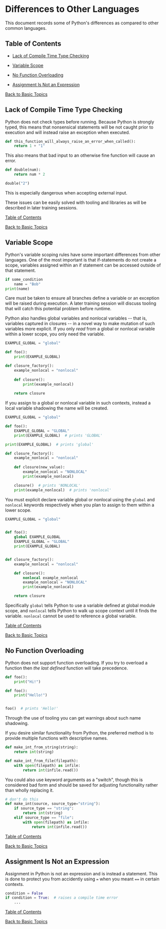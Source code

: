 # Differences to Other Languages

This document records some of Python's differences as compared to other common languages.

## Table of Contents

- [Lack of Compile Time Type Checking](#lack-of-compile-time-type-checking)

- [Variable Scope](#variable-scope)

- [No Function Overloading](#no-function-overloading)

- [Assignment Is Not an Expression](#assignment-is-not-an-expression)

[Back to Basic Topics](/basic/README.md)

## Lack of Compile Time Type Checking

Python does not check types before running. Because Python is strongly typed, this means that nonsensical statements will be not caught prior to execution and will instead raise an exception when executed.

```python
def this_function_will_always_raise_an_error_when_called():
    return 1 + "1"
```

This also means that bad input to an otherwise fine function will cause an error.

```python
def double(num):
    return num * 2

double("2")
```

This is especially dangerous when accepting external input.

These issues can be easily solved with tooling and libraries as will be described in later training sessions.

[Table of Contents](#table-of-contents)

[Back to Basic Topics](/basic/README.md)

## Variable Scope

Python's variable scoping rules have some important differences from other languages. One of the most important is that if-statements do not create a scope, variables assigned within an if statement can be accessed outside of that statement.

```python
if some_condition
    name = "Bob"
print(name)
```

Care must be taken to ensure all branches define a variable or an exception will be raised during execution. A later training session will discuss tooling that will catch this potential problem before runtime.

Python also handles global variables and nonlocal variables -- that is, variables captured in closures -- in a novel way to make mutation of such variables more explicit. If you only _read_ from a global or nonlocal variable within a lower scope, you only need the variable.

```python
EXAMPLE_GLOBAL = "global"

def foo():
    print(EXAMPLE_GLOBAL)

def closure_factory():
    example_nonlocal = "nonlocal"
    
    def closure():
        print(example_nonlocal)
    
    return closure
```

If you assign to a global or nonlocal variable in such contexts, instead a local variable shadowing the name will be created.

```python
EXAMPLE_GLOBAL = "global"

def foo():
    EXAMPLE_GLOBAL = "GLOBAL"
    print(EXAMPLE_GLOBAL)  # prints 'GLOBAL'

print(EXAMPLE_GLOBAL)  # prints 'global'

def closure_factory():
    example_nonlocal = "nonlocal"
    
    def closure(new_value):
        example_nonlocal = "NONLOCAL"
        print(example_nonlocal)

    closure()  # prints 'NONLOCAL'
    print(example_nonlocal)  # prints 'nonlocal'
```

You must explicit declare variable global or nonlocal using the `global` and `nonlocal` keywords respectively when you plan to assign to them within a lower scope.

```python
EXAMPLE_GLOBAL = "global"


def foo():
    global EXAMPLE_GLOBAL
    EXAMPLE_GLOBAL = "GLOBAL"
    print(EXAMPLE_GLOBAL)


def closure_factory():
    example_nonlocal = "nonlocal"

    def closure():
        nonlocal example_nonlocal
        example_nonlocal = "NONLOCAL"
        print(example_nonlocal)

    return closure
```

Specifically `global` tells Python to use a variable defined at global module scope, and `nonlocal` tells Python to walk up scope context until it finds the variable. `nonlocal` cannot be used to reference a global variable.

[Table of Contents](#table-of-contents)

[Back to Basic Topics](/basic/README.md)

## No Function Overloading

Python does not support function overloading. If you try to overload a function then _the last defined_ function will take precedence.

```python
def foo():
    print("Hi!")

def foo():
    print("Hello!")


foo()  # prints 'Hello!'
```

Through the use of tooling you can get warnings about such name shadowing.

If you desire similar functionality from Python, the preferred method is to provide multiple functions with descriptive names.

```python
def make_int_from_string(string):
    return int(string)

def make_int_from_file(filepath):
    with open(filepath) as infile:
        return int(infile.read())
```

You could also use keyword arguments as a "switch", though this is considered bad form and should be saved for adjusting functionality rather than wholly replacing it.

```python
# don't do this
def make_int(source, source_type="string"):
    if source_type == "string":
        return int(string)
    elif source_type == "file":
        with open(filepath) as infile:
            return int(infile.read())
```

[Table of Contents](#table-of-contents)

[Back to Basic Topics](/basic/README.md)

## Assignment Is Not an Expression

Assignment in Python is not an expression and is instead a statement. This is done to protect you from accidently using `=` when you meant `==` in certain contexts.

```python
condition = False
if condition = True:  # raises a compile time error
    ...
```

[Table of Contents](#table-of-contents)

[Back to Basic Topics](/basic/README.md)
